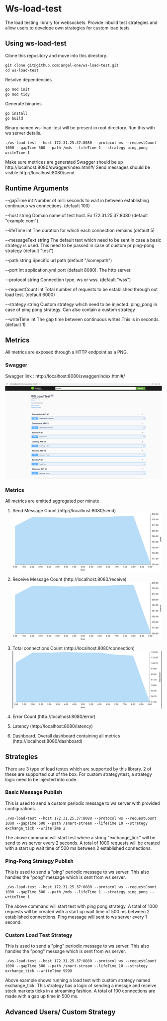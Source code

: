 # Ws-load-test
The load testing library for websockets. Provide inbuild test strategies and allow users to develope own strategies for custom load tests

## Using ws-load-test

Clone this repository and move into this directory.

```shell
git clone git@github.com:angel-one/ws-load-test.git
cd ws-load-test
```

Resolve dependencies

```shell
go mod init
go mod tidy
````

Generate binaries

```shell
go install
go build
````

Binary named ws-load-test will be present in root directory. Run this with ws server details.

```shell
./ws-load-test --host 172.31.25.37:8080 --protocol ws --requestCount 1000 --gapTime 500 --path /mds --lifeTime 1 --strategy ping_pong --writeTime 1
```

Make sure metrices are generated
Swagger should be up http://localhost:8080/swagger/index.html#/
Send messages should be visible http://localhost:8080/send


## Runtime Arguments

--gapTime int               Number of milli seconds to wait in between establishing continuous ws connections. (default 100)

--host string               Domain name of test host. Ex 172.31.25.37:8080 (default "example.com")

--lifeTime int              The duration for which each connection remains (default 5)

--messageText string        The default text which need to be sent in case a basic strategy is used. This need to be passed in case of custom pr ping-pong strategy (default "test")

--path string               Specific url path (default "/somepath")

--port int                  application.yml port (default 8080). The http server.

--protocol string           Connection type. ws or wss. (default "wss")

--requestCount int          Total number of requests to be established through out load test. (default 6000)

--strategy string           Custom strategy which need to be injected. ping_pong in case of ping pong strategy. Can also contain a custom strategy

--writeTime int             The gap time between continuous writes.This is in seconds. (default 1)


## Metrics

All metrics are exposed through a HTTP endpoint as a PNG.

### Swagger
Swagger link : http://localhost:8080/swagger/index.html#/

![img.png](img.png)

### Metrics
All metrics are emitted aggregated per minute

1. Send Message Count (http://localhost:8080/send)
![img_3.png](img_3.png)

3. Receive Message Count (http://localhost:8080/receive)
![img_2.png](img_2.png)

4. Total connections Count (http://localhost:8080/connection)
![img_1.png](img_1.png)

5. Error Count (http://localhost:8080/error)

6. Latency (http://localhost:8080/latency)

7. Dashboard. Overall dashboard containing all metrics (http://localhost:8080/dashboard)

## Strategies

There are 3 type of load testes which are supported by this library. 2 of these are supported out of the box. For custom strategy/test, a strategy logic need to be injected into code.

### Basic Message Publish
This is used to send a custom periodic message to ws server with provided configurations.

```shell
./ws-load-test --host 172.31.25.37:8080 --protocol ws --requestCount 1000 --gapTime 500 --path /smart-stream --lifeTime 10 --strategy exchange_tick --writeTime 2
```
The above command will start test where a string "exchange_tick" will be send to ws server every 2 seconds. A total of 1000 requests will be created with a start up wait time of 500 ms between 2 established connections.

### Ping-Pong Strategy Publish
This is used to send a "ping" periodic message to ws server. This also handles the "pong" message which is sent from ws server.

```shell
./ws-load-test --host 172.31.25.37:8080 --protocol ws --requestCount 1000 --gapTime 500 --path /mds --lifeTime 1 --strategy ping_pong --writeTime 1
```
The above command will start test with ping pong strategy. A total of 1000 requests will be created with a start up wait time of 500 ms between 2 established connections. Ping message will sent to ws server every 1 second.

### Custom  Load Test Strategy
This is used to send a "ping" periodic message to ws server. This also handles the "pong" message which is sent from ws server.

```shell
./ws-load-test --host 172.31.25.37:8080 --protocol ws --requestCount 1000 --gapTime 500 --path /smart-stream --lifeTime 10 --strategy exchange_tick --writeTime 9999
```
Above example shows running a load test with custom strategy named exchange_tick. This strategy has a logic of sending a messge and receive stock markets ticks in  a streaming fashion. A total of 100 connections are made with a gap up time in 500 ms.


## Advanced Users/ Custom Strategy





   

